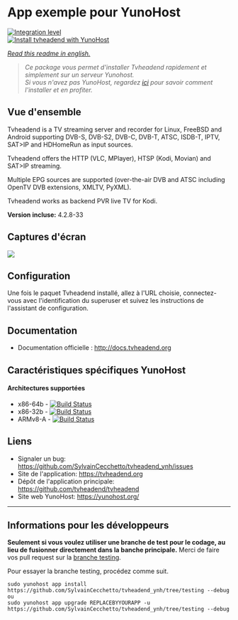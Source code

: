 # App exemple pour YunoHost

[![Integration level](https://dash.yunohost.org/integration/tvheadend.svg)](https://dash.yunohost.org/appci/app/tvheadend)  
[![Install tvheadend with YunoHost](https://install-app.yunohost.org/install-with-yunohost.png)](https://install-app.yunohost.org/?app=tvheadend)

*[Read this readme in english.](./README.md)* 

> *Ce package vous permet d'installer Tvheadend rapidement et simplement sur un serveur Yunohost.  
Si vous n'avez pas YunoHost, regardez [ici](https://yunohost.org/#/install) pour savoir comment l'installer et en profiter.*

## Vue d'ensemble
Tvheadend is a TV streaming server and recorder for Linux, FreeBSD and Android supporting DVB-S, DVB-S2, DVB-C, DVB-T, ATSC, ISDB-T, IPTV, SAT>IP and HDHomeRun as input sources.

Tvheadend offers the HTTP (VLC, MPlayer), HTSP (Kodi, Movian) and SAT>IP streaming.

Multiple EPG sources are supported (over-the-air DVB and ATSC including OpenTV DVB extensions, XMLTV, PyXML).

Tvheadend works as backend PVR live TV for Kodi.

**Version incluse:** 4.2.8-33

## Captures d'écran

![](http://docs.tvheadend.org/images/overall_screenshot.png)

## Configuration

Une fois le paquet Tvheadend installé, allez à l'URL choisie, connectez-vous avec l'identification du superuser et suivez les instructions de l'assistant de configuration.

## Documentation

 * Documentation officielle : http://docs.tvheadend.org

## Caractéristiques spécifiques YunoHost

#### Architectures supportées

* x86-64b - [![Build Status](https://ci-apps.yunohost.org/ci/logs/tvheadend%20%28Apps%29.svg)](https://ci-apps.yunohost.org/ci/apps/tvheadend/)
* x86-32b - [![Build Status](https://ci-stretch.nohost.me/ci/logs/tvheadend%20%28Apps%29.svg)](https://ci-stretch.nohost.me/ci/apps/tvheadend/)
* ARMv8-A - [![Build Status](https://ci-apps-arm.yunohost.org/ci/logs/tvheadend%20%28Apps%29.svg)](https://ci-apps-arm.yunohost.org/ci/apps/tvheadend/)


## Liens

 * Signaler un bug: https://github.com/SylvainCecchetto/tvheadend_ynh/issues
 * Site de l'application: https://tvheadend.org
 * Dépôt de l'application principale: https://github.com/tvheadend/tvheadend
 * Site web YunoHost: https://yunohost.org/

---

Informations pour les développeurs
----------------

**Seulement si vous voulez utiliser une branche de test pour le codage, au lieu de fusionner directement dans la banche principale.**
Merci de faire vos pull request sur la [branche testing](https://github.com/SylvainCecchetto/tvheadend_ynh/tree/testing).

Pour essayer la branche testing, procédez comme suit.
```
sudo yunohost app install https://github.com/SylvainCecchetto/tvheadend_ynh/tree/testing --debug
ou
sudo yunohost app upgrade REPLACEBYYOURAPP -u https://github.com/SylvainCecchetto/tvheadend_ynh/tree/testing --debug
```

